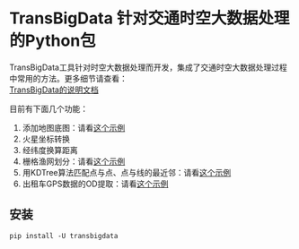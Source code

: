# TransBigData 针对交通时空大数据处理的Python包

TransBigData工具针对时空大数据处理而开发，集成了交通时空大数据处理过程中常用的方法。更多细节请查看：  
[TransBigData的说明文档](https://transbigdata.readthedocs.io/en/latest/)


目前有下面几个功能：
1. 添加地图底图：请看[这个示例](https://github.com/ni1o1/transbigdata/blob/master/example/example-grid.ipynb)
2. 火星坐标转换
3. 经纬度换算距离
4. 栅格渔网划分：请看[这个示例](https://github.com/ni1o1/transbigdata/blob/master/example/example-grid.ipynb)
5. 用KDTree算法匹配点与点、点与线的最近邻：请看[这个示例](https://github.com/ni1o1/transbigdata/blob/master/example/example-ckdnearest.ipynb)
6. 出租车GPS数据的OD提取：请看[这个示例](https://github.com/ni1o1/transbigdata/blob/master/example/example-od.ipynb)


## 安装

    pip install -U transbigdata
